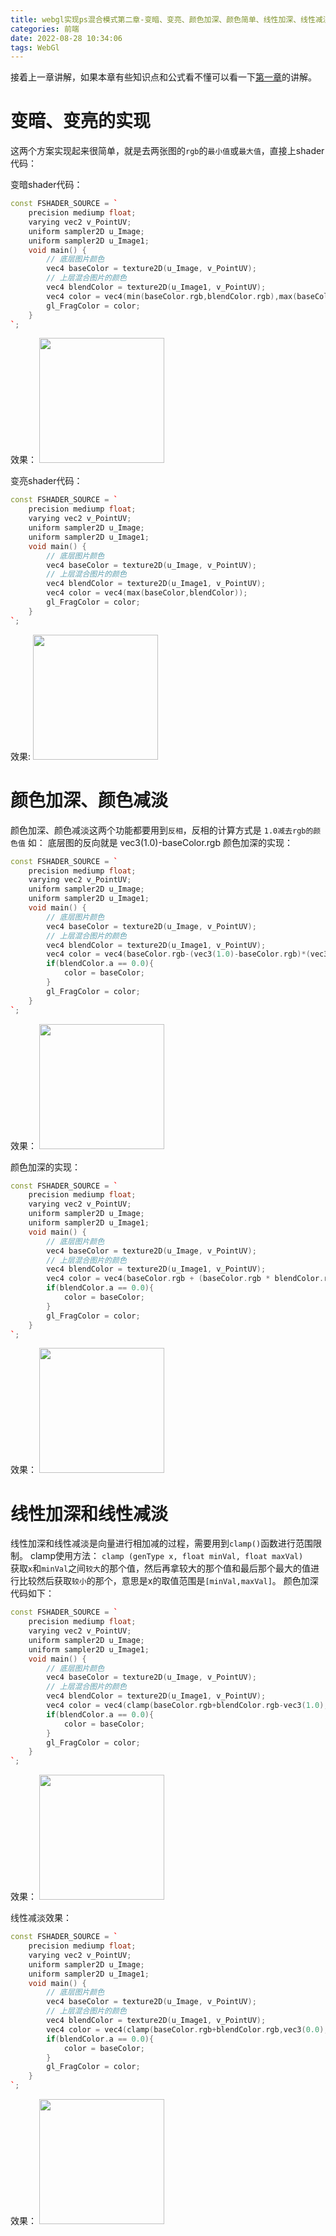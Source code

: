 ```yaml
---
title: webgl实现ps混合模式第二章-变暗、变亮、颜色加深、颜色简单、线性加深、线性减淡
categories: 前端
date: 2022-08-28 10:34:06
tags: WebGl
---
```



接着上一章讲解，如果本章有些知识点和公式看不懂可以看一下<a href="/webgl%E5%AE%9E%E7%8E%B0ps%E6%B7%B7%E5%90%88%E6%A8%A1%E5%BC%8F%E7%AC%AC%E4%B8%80%E7%AB%A0-%E6%AD%A3%E7%89%87%E5%8F%A0%E5%BA%95%E3%80%81%E6%BB%A4%E8%89%B2" target="_blank">第一章</a>的讲解。

# 变暗、变亮的实现
这两个方案实现起来很简单，就是去两张图的`rgb`的`最小值`或`最大值`，直接上shader代码： 
<!--more-->
变暗shader代码：
```c++
const FSHADER_SOURCE = `
    precision mediump float;
    varying vec2 v_PointUV;
    uniform sampler2D u_Image;
    uniform sampler2D u_Image1;
    void main() {
        // 底层图片颜色
        vec4 baseColor = texture2D(u_Image, v_PointUV);
        // 上层混合图片的颜色
        vec4 blendColor = texture2D(u_Image1, v_PointUV);
        vec4 color = vec4(min(baseColor.rgb,blendColor.rgb),max(baseColor.a,blendColor.a));
        gl_FragColor = color;
    }
`;
```
效果：
<img src='https://lire.oss-cn-hangzhou.aliyuncs.com/a1911228-d5bd-4f79-9113-190201aea47b-0.png' height=200/>

变亮shader代码：
```c++
const FSHADER_SOURCE = `
    precision mediump float;
    varying vec2 v_PointUV;
    uniform sampler2D u_Image;
    uniform sampler2D u_Image1;
    void main() {
        // 底层图片颜色
        vec4 baseColor = texture2D(u_Image, v_PointUV);
        // 上层混合图片的颜色
        vec4 blendColor = texture2D(u_Image1, v_PointUV);
        vec4 color = vec4(max(baseColor,blendColor));
        gl_FragColor = color;
    }
`;
```
效果:
<img src='https://lire.oss-cn-hangzhou.aliyuncs.com/a1911228-d5bd-4f79-9113-190201aea47b-1.png' height=200/>

# 颜色加深、颜色减淡
颜色加深、颜色减淡这两个功能都要用到`反相`，反相的计算方式是 `1.0减去rgb的颜色值`
如： 底层图的反向就是 vec3(1.0)-baseColor.rgb
颜色加深的实现：
```c++
const FSHADER_SOURCE = `
    precision mediump float;
    varying vec2 v_PointUV;
    uniform sampler2D u_Image;
    uniform sampler2D u_Image1;
    void main() {
        // 底层图片颜色
        vec4 baseColor = texture2D(u_Image, v_PointUV);
        // 上层混合图片的颜色
        vec4 blendColor = texture2D(u_Image1, v_PointUV);
        vec4 color = vec4(baseColor.rgb-(vec3(1.0)-baseColor.rgb)*(vec3(1.0)-blendColor.rgb)/blendColor.rgb,1.0);
        if(blendColor.a == 0.0){
            color = baseColor;
        }
        gl_FragColor = color;
    }
`;
```
效果：
<img src='https://lire.oss-cn-hangzhou.aliyuncs.com/a1911228-d5bd-4f79-9113-190201aea47b-2.png' height=200/>

颜色加深的实现：

```c++
const FSHADER_SOURCE = `
    precision mediump float;
    varying vec2 v_PointUV;
    uniform sampler2D u_Image;
    uniform sampler2D u_Image1;
    void main() {
        // 底层图片颜色
        vec4 baseColor = texture2D(u_Image, v_PointUV);
        // 上层混合图片的颜色
        vec4 blendColor = texture2D(u_Image1, v_PointUV);
        vec4 color = vec4(baseColor.rgb + (baseColor.rgb * blendColor.rgb/(vec3(1.0)-blendColor.rgb)),1.0);
        if(blendColor.a == 0.0){
            color = baseColor;
        }
        gl_FragColor = color;
    }
`;
```
效果：
<img src='https://lire.oss-cn-hangzhou.aliyuncs.com/a1911228-d5bd-4f79-9113-190201aea47b-3.png' height=200/>

# 线性加深和线性减淡
线性加深和线性减淡是向量进行相加减的过程，需要用到`clamp()`函数进行范围限制。
clamp使用方法：
`clamp (genType x, float minVal, float maxVal)`  
获取`x`和`minVal`之间`较大`的那个值，然后再拿较大的那个值和最后那个最大的值进行比较然后获取`较小`的那个，意思是x的取值范围是`[minVal,maxVal]`。
颜色加深代码如下：
```c++
const FSHADER_SOURCE = `
    precision mediump float;
    varying vec2 v_PointUV;
    uniform sampler2D u_Image;
    uniform sampler2D u_Image1;
    void main() {
        // 底层图片颜色
        vec4 baseColor = texture2D(u_Image, v_PointUV);
        // 上层混合图片的颜色
        vec4 blendColor = texture2D(u_Image1, v_PointUV);
        vec4 color = vec4(clamp(baseColor.rgb+blendColor.rgb-vec3(1.0),vec3(0.0),vec3(1.0)),baseColor.a);
        if(blendColor.a == 0.0){
            color = baseColor;
        }
        gl_FragColor = color;
    }
`;
```

效果：
<img src='https://lire.oss-cn-hangzhou.aliyuncs.com/a1911228-d5bd-4f79-9113-190201aea47b-4.png' height=200/>

线性减淡效果：

```c++
const FSHADER_SOURCE = `
    precision mediump float;
    varying vec2 v_PointUV;
    uniform sampler2D u_Image;
    uniform sampler2D u_Image1;
    void main() {
        // 底层图片颜色
        vec4 baseColor = texture2D(u_Image, v_PointUV);
        // 上层混合图片的颜色
        vec4 blendColor = texture2D(u_Image1, v_PointUV);
        vec4 color = vec4(clamp(baseColor.rgb+blendColor.rgb,vec3(0.0),vec3(1.0)),baseColor.a);
        if(blendColor.a == 0.0){
            color = baseColor;
        }
        gl_FragColor = color;
    }
`;
```

效果：
<img src='https://lire.oss-cn-hangzhou.aliyuncs.com/a1911228-d5bd-4f79-9113-190201aea47b-5.png' height=200/>